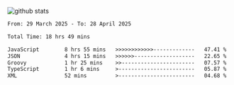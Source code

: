 
![github stats](https://github-readme-stats.vercel.app/api?username=realmahd1&show_icons=true&theme=codeSTACKr&hide_rank=true&count_private=true)

<!--START_SECTION:waka-->

```txt
From: 29 March 2025 - To: 28 April 2025

Total Time: 18 hrs 49 mins

JavaScript        8 hrs 55 mins   >>>>>>>>>>>>-------------   47.41 %
JSON              4 hrs 15 mins   >>>>>>-------------------   22.65 %
Groovy            1 hr 25 mins    >>-----------------------   07.57 %
TypeScript        1 hr 6 mins     >------------------------   05.87 %
XML               52 mins         >------------------------   04.68 %
```

<!--END_SECTION:waka-->

